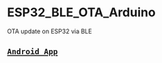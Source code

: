 # ESP32_BLE_OTA_Arduino
OTA update on ESP32 via BLE


## [`Android App`](https://github.com/fbiego/ESP32_BLE_OTA_Android)
